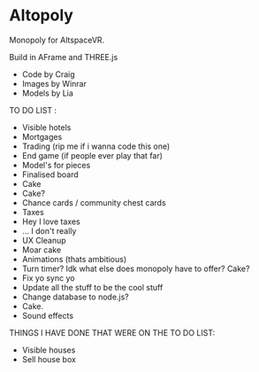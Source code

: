 # Altopoly
Monopoly for AltspaceVR.

Build in AFrame and THREE.js

- Code by Craig
- Images by Winrar
- Models by Lia

TO DO LIST :
 - Visible hotels
 - Mortgages
 - Trading (rip me if i wanna code this one)
 - End game (if people ever play that far)
 - Model's for pieces
 - Finalised board
 - Cake
 - Cake?
 - Chance cards / community chest cards
 - Taxes
 - Hey I love taxes
 - ... I don't really
 - UX Cleanup
 - Moar cake
 - Animations (thats ambitious)
 - Turn timer? Idk what else does monopoly have to offer? Cake?
 - Fix yo sync yo
 - Update all the stuff to be the cool stuff
 - Change database to node.js?
 - Cake.
 - Sound effects
 
 THINGS I HAVE DONE THAT WERE ON THE TO DO LIST:
  - Visible houses
  - Sell house box
